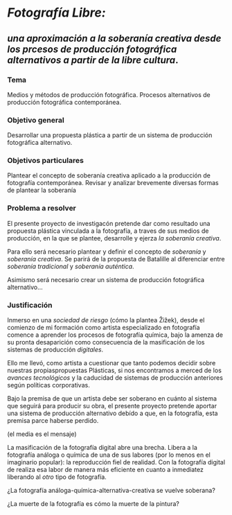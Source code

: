 # _Fotografía Libre:_

## _una aproximación a la soberanía creativa desde los prcesos de producción fotográfica alternativos a partir de la libre cultura_.

### T e m a 
Medios y métodos de producción fotográfica. Procesos alternativos de producción fotográfica contemporánea.

### Objetivo general
Desarrollar una propuesta plástica a partir de un sistema de producción fotográfica alternativo.

### Objetivos particulares
Plantear el concepto de soberanía creativa aplicado a la producción de fotografía contemporánea.
 
Revisar y analizar brevemente diversas formas de plantear la soberanía

### Problema a resolver

El presente proyecto de investigacón pretende dar como resultado una propuesta plástica vinculada a la fotografía, a traves de sus medios de producción, en la que se plantee, desarrolle y ejerza _la soberanía creativa_.

Para ello será necesario plantear y definir el concepto de _soberanía_ y _soberanía creativa_. Se parirá de la propuesta de Batalille al diferenciar entre _soberanía tradicional_ y _soberanía auténtica_.

Asimismo será necesario crear un sistema de producción fotográfica alternativo...<Complementar>

### Justificación
Inmerso en una _sociedad de riesgo_ (cómo la plantea Ẑiẑek), desde el comienzo de mi formación como artista especializado en fotografía comence a aprender los procesos de fotografía química, bajo la amenza de su pronta desaparición como consecuencia de la masificación de los sistemas de producción _digitales_.

Ello me llevó, como artista a cuestionar que tanto podemos decidir sobre nuestras propiaspropuestas Plásticas, si nos encontramos a merced de los _avances tecnológicos_ y la caducidad de sistemas de producción anteriores según políticas corporativas.

Bajo la premisa de que un artista debe ser soberano en cuánto al sistema que seguirá para producir su obra, el presente proyecto pretende aportar una sistema de producción alternativo debído a que, en la fotografía, esta premisa parce haberse perdido.

(el media es el mensaje)

La masificación de la fotografía digital abre una brecha. Libera a la fotografía análoga o química de una de sus labores (por lo menos en el imaginario popular): la reproducción fiel de realidad. Con la fotografía digital de realiza esa labor de manera más eficiente en cuanto a inmediatez liberando al _otro_ tipo de fotografía.

¿La fotografía análoga-química-alternativa-creativa se vuelve soberana?

¿La muerte de la fotografía es cómo la muerte de la pintura?
